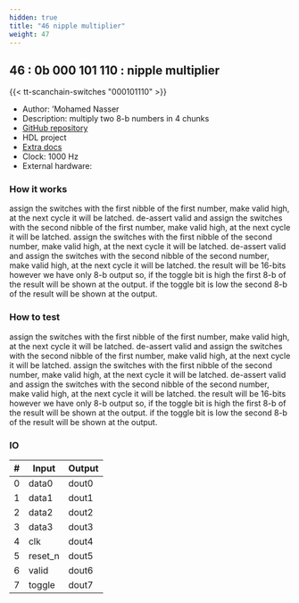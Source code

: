 ```yaml
---
hidden: true
title: "46 nipple multiplier"
weight: 47
---
```


## 46 : 0b 000 101 110 : nipple multiplier

{{< tt-scanchain-switches "000101110" >}}

* Author: ’Mohamed Nasser
* Description: multiply two 8-b numbers in 4 chunks
* [GitHub repository](https://github.com/mnasser431998/tt03-mnasser-demo)
* HDL project
* [Extra docs]()
* Clock: 1000 Hz
* External hardware: 



### How it works

assign the switches with the first nibble of the first number, make valid high, at the next cycle it will be latched. 
de-assert valid and assign the switches with the second nibble of the first number, make valid high, at the next cycle it will be latched.
assign the switches with the first nibble of the second number, make valid high, at the next cycle it will be latched. 
de-assert valid and assign the switches with the second nibble of the second number, make valid high, at the next cycle it will be latched.
the result will be 16-bits however we have only 8-b output so, if the toggle bit is high the first 8-b of the result will be shown at the output.
if the toggle bit is low the second 8-b of the result will be shown at the output.


### How to test

assign the switches with the first nibble of the first number, make valid high, at the next cycle it will be latched. 
de-assert valid and assign the switches with the second nibble of the first number, make valid high, at the next cycle it will be latched.
assign the switches with the first nibble of the second number, make valid high, at the next cycle it will be latched. 
de-assert valid and assign the switches with the second nibble of the second number, make valid high, at the next cycle it will be latched.
the result will be 16-bits however we have only 8-b output so, if the toggle bit is high the first 8-b of the result will be shown at the output.
if the toggle bit is low the second 8-b of the result will be shown at the output.


### IO

| # | Input        | Output       |
|---|--------------|--------------|
| 0 | data0  | dout0 |
| 1 | data1  | dout1 |
| 2 | data2  | dout2 |
| 3 | data3  | dout3 |
| 4 | clk  | dout4 |
| 5 | reset_n  | dout5 |
| 6 | valid  | dout6 |
| 7 | toggle  | dout7 |
